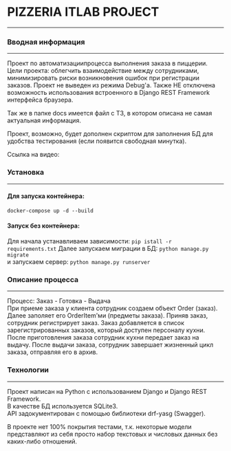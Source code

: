 # PIZZERIA ITLAB PROJECT
***
### Вводная информация
***
Проект по автоматизациипроцесса выполнения заказа в пиццерии. Цели проекта: облегчить взаимодействие между сотрудниками, минимизировать риски возникновения ошибок при регистрации заказов.
Проект не выведен из режима Debug'a. Также НЕ отключена возможность использования встроенного в Django REST Framework интерфейса браузера.

Так же в папке docs имеется файл с ТЗ, в котором описана не самая актуальная информация.

Проект, возможно, будет дополнен скриптом для заполнения БД для удобства тестирования (если появится свободная минутка).  

Ссылка на видео:
### Установка
***
#### Для запуска контейнера:
`docker-compose up -d --build`
#### Запуск без контейнера:
Для начала устанавливаем зависимости:
`pip istall -r requirements.txt`
Далее запускаем миграции в БД:
`python manage.py migrate`  
и запускаем сервер:
`python manage.py runserver`

### Описание процесса
***
Процесс: Заказ - Готовка - Выдача  
При приеме заказа у клиента сотрудник создаем объект Order (заказ). Далее заполяет его OrderItem'ми (предметы заказа). 
Приняв заказ, сотрудник регистрирует заказ. Заказ добавляется в список зарегистрированных заказов, который доступен персоналу кухни.
После приготовления заказа сотрудник кухни передает заказ на выдачу. После выдачи заказа, сотрудник завершает жизненный цикл заказа, отправляя его в архив.

### Технологии
***
Проект написан на Python с использованием Django и Django REST Framework.  
В качестве БД используется SQLite3.  
API задокументирован с помощью библиотеки drf-yasg (Swagger).  

В проекте нет 100% покрытия тестами, т.к. некоторые модели представляют из себя просто набор текстовых и числовых данных без каких-либо отношений.
